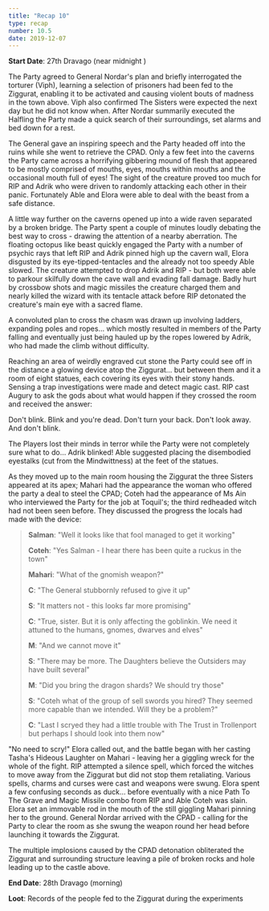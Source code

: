 ```yaml
---
title: "Recap 10"
type: recap
number: 10.5
date: 2019-12-07
---
```


**Start Date**: 27th Dravago (near midnight )

The Party agreed to General Nordar's plan and briefly interrogated the torturer (Viph), learning a selection of prisoners had been fed to the Ziggurat, enabling it to be activated and causing violent bouts of madness in the town above. Viph also confirmed The Sisters were expected the next day but he did not know when. After Nordar summarily executed the Halfling the Party made a quick search of their surroundings, set alarms and bed down for a rest.
 
The General gave an inspiring speech and the Party headed off into the ruins while she went to retrieve the CPAD. Only a few feet into the caverns the Party came across a horrifying gibbering mound of flesh that appeared to be mostly comprised of mouths, eyes, mouths within mouths and the occasional mouth full of eyes! The sight of the creature proved too much for RIP and Adrik who were driven to randomly attacking each other in their panic. Fortunately Able and Elora were able to deal with the beast from a safe distance.
 
A little way further on the caverns opened up into a wide raven separated by a broken bridge. The Party spent a couple of minutes loudly debating the best way to cross - drawing the attention of a nearby aberration. The floating octopus like beast quickly engaged the Party with a number of psychic rays that left RIP and Adrik pinned high up the cavern wall, Elora disgusted by its eye-tipped-tentacles and the already not too speedy Able slowed.	The creature attempted to drop Adrik and RIP - but both were able to parkour skilfully down the cave wall and evading fall damage. Badly hurt by crossbow shots and magic missiles the creature charged them and nearly killed the wizard with its tentacle attack before RIP detonated the creature's main eye with a sacred flame.
 
A convoluted plan to cross the chasm was drawn up involving ladders, expanding poles and ropes… which mostly resulted in members of the Party falling and eventually just being hauled up by the ropes lowered by Adrik, who had made the climb without difficulty.
 
Reaching an area of weirdly engraved cut stone the Party could see off in the distance a glowing device atop the Ziggurat… but between them and it a room of eight statues, each covering its eyes with their stony hands. Sensing a trap investigations were made and detect magic cast. RIP cast Augury to ask the gods about what would happen if they crossed the room and received the answer:
 
Don't blink.
Blink and you're dead.
Don't turn your back.
Don't look away.
And don't blink.
 
The Players lost their minds in terror while the Party were not completely sure what to do… Adrik blinked! Able suggested placing the disembodied eyestalks (cut from the Mindwittness) at the feet of the statues.
 
As they moved up to the main room housing the Ziggurat the three Sisters appeared at its apex; Mahari had the appearance the woman who offered the party a deal to steel the CPAD; Coteh had the appearance of Ms Ain who interviewed the Party for the job at Toquil's; the third redheaded witch had not been seen before. They discussed the progress the locals had made with the device:
 
> **Salman**: "Well it looks like that fool managed to get it working"
>
> **Coteh**: "Yes Salman - I hear there has been quite a ruckus in the town"
>
> **Mahari**: "What of the gnomish weapon?"
>
> **C**: "The General stubbornly refused to give it up"
>
> **S**: "It matters not - this looks far more promising"
>
> **C**: "True, sister. But it is only affecting the goblinkin. We need it attuned to the humans, gnomes, dwarves and elves"
>
> **M**: "And we cannot move it"
>
> **S**: "There may be more. The Daughters believe the Outsiders may have built several"
>
> **M**: "Did you bring the dragon shards? We should try those"
>
> **S**: "Coteh what of the group of sell swords you hired? They seemed more capable than we intended. Will they be a problem?"
>
> **C**: "Last I scryed they had a little trouble with The Trust in Trollenport but perhaps I should look into them now"
 
"No need to scry!" Elora called out, and the battle began with her casting Tasha's Hideous Laughter on Mahari - leaving her a giggling wreck for the whole of the fight. RIP attempted a silence spell, which forced the witches to move away from the Ziggurat but did not stop them retaliating. Various spells, charms and curses were cast and weapons were swung. Elora spent a few confusing seconds as duck… before eventually with a nice Path To The Grave and Magic Missile combo from RIP and Able Coteh was slain. Elora set an immovable rod in the mouth of the still giggling Mahari pinning her to the ground. General Nordar arrived with the CPAD - calling for the Party to clear the room as she swung the weapon round her head before launching it towards the Ziggurat. 
 
The multiple implosions caused by the CPAD detonation obliterated the Ziggurat and surrounding structure leaving a pile of broken rocks and hole leading up to the castle above.
 
**End Date**: 28th Dravago (morning)

**Loot**: Records of the people fed to the Ziggurat during the experiments 